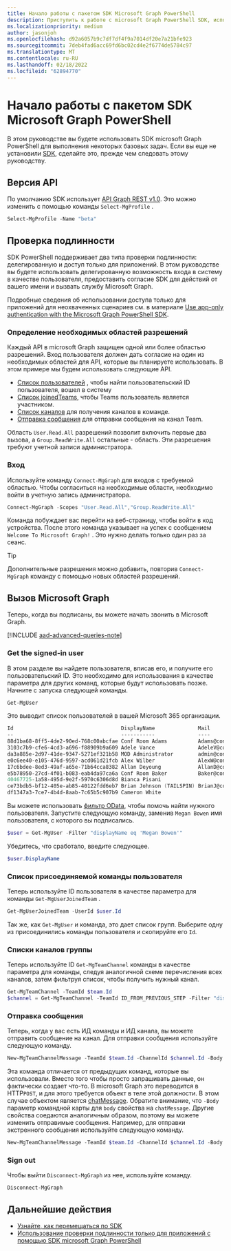 ```yaml
---
title: Начало работы с пакетом SDK Microsoft Graph PowerShell
description: Приступить к работе с microsoft Graph PowerShell SDK, используя его для выполнения некоторых базовых задач.
ms.localizationpriority: medium
author: jasonjoh
ms.openlocfilehash: d92a6057b9c7df7df4f9a7014df20e7a21bfe923
ms.sourcegitcommit: 7deb4fad6acc69fd6bc02cd4e2f6774de5784c97
ms.translationtype: MT
ms.contentlocale: ru-RU
ms.lasthandoff: 02/18/2022
ms.locfileid: "62894770"
---
```

# <a name="get-started-with-the-microsoft-graph-powershell-sdk"></a>Начало работы с пакетом SDK Microsoft Graph PowerShell

В этом руководстве вы будете использовать SDK microsoft Graph PowerShell для выполнения некоторых базовых задач. Если вы еще не установили [SDK](installation.md), сделайте это, прежде чем следовать этому руководству.

## <a name="api-version"></a>Версия API

По умолчанию SDK использует [API Graph REST v1.0](/graph/api/overview?view=graph-rest-1.0&preserve-view=true). Это можно изменить с помощью команды `Select-MgProfile` .

```powershell
Select-MgProfile -Name "beta"
```

## <a name="authentication"></a>Проверка подлинности

SDK PowerShell поддерживает два типа проверки подлинности: делегированную и доступ только для приложений. В этом руководстве вы будете использовать делегированную возможность входа в систему в качестве пользователя, предоставить согласие SDK для действий от вашего имени и вызвать службу Microsoft Graph.

Подробные сведения об использовании доступа только для приложений для неохваченных сценариев см. в материале [Use app-only authentication with the Microsoft Graph PowerShell SDK](app-only.md).

### <a name="determine-required-permission-scopes"></a>Определение необходимых областей разрешений

Каждый API в microsoft Graph защищен одной или более областью разрешений. Вход пользователя должен дать согласие на один из необходимых областей для API, которые вы планируете использовать. В этом примере мы будем использовать следующие API.

- [Список пользователей](/graph/api/user-list?view=graph-rest-1.0&preserve-view=true) , чтобы найти пользовательский ID пользователя, вошел в систему
- [Список joinedTeams](/graph/api/user-list-joinedteams?view=graph-rest-1.0&preserve-view=true), чтобы Teams пользователь является участником.
- [Список каналов](/graph/api/channel-list?view=graph-rest-1.0&preserve-view=true) для получения каналов в команде.
- [Отправка сообщения](/graph/api/channel-post-messages?view=graph-rest-1.0&preserve-view=true) для отправки сообщения на канал Team.

Область `User.Read.All` разрешений позволит включить первые два вызова, а `Group.ReadWrite.All` остальные - область. Эти разрешения требуют учетной записи администратора.

### <a name="sign-in"></a>Вход

Используйте команду `Connect-MgGraph` для входов с требуемой областью. Чтобы согласиться на необходимые области, необходимо войти в учетную запись администратора.

```powershell
Connect-MgGraph -Scopes "User.Read.All","Group.ReadWrite.All"
```

Команда побуждает вас перейти на веб-страницу, чтобы войти в код устройства. После этого команда указывает на успех с сообщением `Welcome To Microsoft Graph!` . Это нужно делать только один раз за сеанс.

> [!TIP]
> Дополнительные разрешения можно добавить, повторив `Connect-MgGraph` команду с помощью новых областей разрешений.

## <a name="call-microsoft-graph"></a>Вызов Microsoft Graph

Теперь, когда вы подписаны, вы можете начать звонить в Microsoft Graph.

[!INCLUDE [aad-advanced-queries-note](../../includes/aad-advanced-queries-note.md)]

### <a name="get-the-signed-in-user"></a>Get the signed-in user

В этом разделе вы найдете пользователя, вписав его, и получите его пользовательский ID. Это необходимо для использования в качестве параметра для других команд, которые будут использовать позже. Начните с запуска следующей команды.

```powershell
Get-MgUser
```

Это выводит список пользователей в вашей Microsoft 365 организации.

```powershell
Id                                   DisplayName              Mail                                  UserPrincipalName
--                                   -----------              ----                                  -----------------
88d1ba68-8ff5-4de2-90ed-768c00abcfae Conf Room Adams          Adams@contoso.onmicrosoft.com         Adams@contoso.…
3103c7b9-cfe6-4cd3-a696-f88909b9a609 Adele Vance              AdeleV@contoso.OnMicrosoft.com        AdeleV@contoso…
da3a885e-2d97-41de-9347-5271ef321b58 MOD Administrator        admin@contoso.OnMicrosoft.com         admin@contoso.…
e0c6ee40-e105-476d-9597-acd061d21fcb Alex Wilber              AlexW@contoso.OnMicrosoft.com         AlexW@contoso.…
17c6bdee-8ed3-49af-a65e-71b64cca8382 Allan Deyoung            AllanD@contoso.OnMicrosoft.com        AllanD@contoso…
e5b78950-27cd-4f01-b083-eab4da97ca6a Conf Room Baker          Baker@contoso.onmicrosoft.com         Baker@contoso.…
40467725-1a58-495d-9e2f-5970c6306d8d Bianca Pisani                                                  BiancaP@contoso…
ce73bdb5-bf12-405e-ab85-40122fdd6eb7 Brian Johnson (TAILSPIN) BrianJ@contoso.onmicrosoft.com        BrianJ@contoso…
df1347a3-7ce7-4b4d-8aab-7c65b5c907b9 Cameron White                                                  CameronW@contoso…
```

Вы можете использовать [фильтр OData,](../query-parameters.md#filter-parameter) чтобы помочь найти нужного пользователя. Запустите следующую команду, заменив `Megan Bowen` имя пользователя, с которого вы подписались.

```powershell
$user = Get-MgUser -Filter "displayName eq 'Megan Bowen'"
```

Убедитесь, что сработало, введите следующее.

```powershell
$user.DisplayName
```

### <a name="list-the-users-joined-teams"></a>Список присоединяемой команды пользователя

Теперь используйте ID пользователя в качестве параметра для команды `Get-MgUserJoinedTeam` .

```powershell
Get-MgUserJoinedTeam -UserId $user.Id
```

Так же, как `Get-MgUser` и команда, это дает список групп. Выберите одну из присоединились команды пользователя и скопируйте его `Id`.

### <a name="list-team-channels"></a>Списки каналов группы

Теперь используйте ID `Get-MgTeamChannel` команды в качестве параметра для команды, следуя аналогичной схеме перечисления всех каналов, затем фильтруя список, чтобы получить нужный канал.

```powershell
Get-MgTeamChannel -TeamId $team.Id
$channel = Get-MgTeamChannel -TeamId ID_FROM_PREVIOUS_STEP -Filter "displayName eq 'General'"
```

### <a name="send-a-message"></a>Отправка сообщения

Теперь, когда у вас есть ИД команды и ИД канала, вы можете отправить сообщение на канал. Для отправки сообщения используйте следующую команду.

```powershell
New-MgTeamChannelMessage -TeamId $team.Id -ChannelId $channel.Id -Body @{ Content="Hello World" }
```

Эта команда отличается от предыдущих команд, которые вы использовали. Вместо того чтобы просто запрашивать данные, он фактически создает что-то. В microsoft Graph это переводится в HTTP`POST`, и для этого требуется объект в теле этой должности. В этом случае объектом является [chatMessage](/graph/resources/chatmessage?view=graph-rest-1.0&preserve-view=true). Обратите внимание, что `-Body` параметр командной карты для `body` свойства на `chatMessage`. Другие свойства соедаются аналогичным образом, поэтому вы можете изменить отправимые сообщения. Например, для отправки экстренного сообщения используйте следующую команду.

```powershell
New-MgTeamChannelMessage -TeamId $team.Id -ChannelId $channel.Id -Body @{ Content="Hello World" } -Importance "urgent"
```

### <a name="sign-out"></a>Sign out

Чтобы выйти `Disconnect-MgGraph` из нее, используйте команду.

```powershell
Disconnect-MgGraph
```

## <a name="next-steps"></a>Дальнейшие действия

- [Узнайте, как перемещаться по SDK](navigating.md)
- [Использование проверки подлинности только для приложений с помощью SDK microsoft Graph PowerShell](app-only.md)
